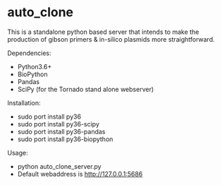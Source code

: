 # auto_clone

This is a standalone python based server that intends to make the production of gibson primers & in-silico plasmids more straightforward.

Dependencies:
* Python3.6+
* BioPython
* Pandas
* SciPy (for the Tornado stand alone webserver)

Installation:
* sudo port install py36
* sudo port install py36-scipy
* sudo port install py36-pandas
* sudo port install py36-biopython

Usage:
* python auto_clone_server.py
* Default webaddress is http://127.0.0.1:5686
